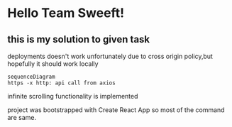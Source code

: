 # Hello Team Sweeft!

## this is my solution to given task

 deployments doesn't work unfortunately due to cross origin policy,but hopefully it should work locally

```mermaid
sequenceDiagram
https -x http: api call from axios

```

infinite scrolling functionality is implemented 

 project was bootstrapped with Create React App so most of the command are same.